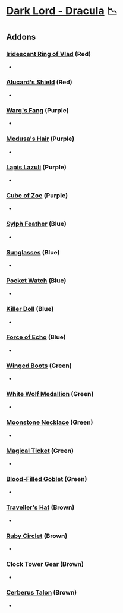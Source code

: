 # [Dark Lord - Dracula](<https://deadbydaylight.wiki.gg/wiki/Dracula>) 📉

## Addons

### [Iridescent Ring of Vlad](<https://deadbydaylight.wiki.gg/wiki/Iridescent_Ring_of_Vlad>) (Red)

-


### [Alucard's Shield](<https://deadbydaylight.wiki.gg/wiki/Alucard%27s_Shield>) (Red)

-


### [Warg's Fang](<https://deadbydaylight.wiki.gg/wiki/Warg%27s_Fang>) (Purple)

-


### [Medusa's Hair](<https://deadbydaylight.wiki.gg/wiki/Medusa%27s_Hair>) (Purple)

-


### [Lapis Lazuli](<https://deadbydaylight.wiki.gg/wiki/Lapis_Lazuli>) (Purple)

-


### [Cube of Zoe](<https://deadbydaylight.wiki.gg/wiki/Cube_of_Zoe>) (Purple)

-


### [Sylph Feather](<https://deadbydaylight.wiki.gg/wiki/Sylph_Feather>) (Blue)

-


### [Sunglasses](<https://deadbydaylight.wiki.gg/wiki/Sunglasses>) (Blue)

-


### [Pocket Watch](<https://deadbydaylight.wiki.gg/wiki/Pocket_Watch_(Vampiric_Shift)>) (Blue)

-


### [Killer Doll](<https://deadbydaylight.wiki.gg/wiki/Killer_Doll>) (Blue)

-


### [Force of Echo](<https://deadbydaylight.wiki.gg/wiki/Force_of_Echo>) (Blue)

-


### [Winged Boots](<https://deadbydaylight.wiki.gg/wiki/Winged_Boots>) (Green)

-


### [White Wolf Medallion](<https://deadbydaylight.wiki.gg/wiki/White_Wolf_Medallion>) (Green)

-


### [Moonstone Necklace](<https://deadbydaylight.wiki.gg/wiki/Moonstone_Necklace>) (Green)

-


### [Magical Ticket](<https://deadbydaylight.wiki.gg/wiki/Magical_Ticket>) (Green)

-


### [Blood-Filled Goblet](<https://deadbydaylight.wiki.gg/wiki/Blood-Filled_Goblet>) (Green)

-


### [Traveller's Hat](<https://deadbydaylight.wiki.gg/wiki/Traveller%27s_Hat>) (Brown)

-


### [Ruby Circlet](<https://deadbydaylight.wiki.gg/wiki/Ruby_Circlet>) (Brown)

-


### [Clock Tower Gear](<https://deadbydaylight.wiki.gg/wiki/Clock_Tower_Gear>) (Brown)

-


### [Cerberus Talon](<https://deadbydaylight.wiki.gg/wiki/Cerberus_Talon>) (Brown)

-
